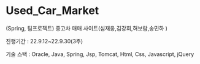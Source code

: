 # Used_Car_Market
(Spring, 팀프로젝트) 중고차 매매 사이트(심재웅,김강회,허보람,송민하 )

진행기간 : 22.9.12~22.9.30(3주)

기술 스택 : Oracle, Java, Spring, Jsp, Tomcat, Html, Css, Javascript, jQuery
